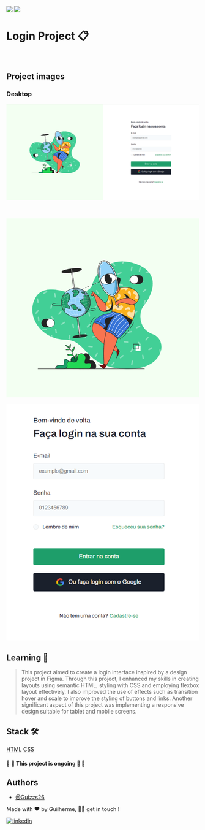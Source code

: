 <img src="https://img.shields.io/static/v1?label=Page&message=HTML&color=fcba03&style=for-the-badge&logo=ghost"/> <img src="https://img.shields.io/static/v1?label=Style&message=CSS&color=1572B6&style=for-the-badge&logo=css3&logoColor=white"/>

# Login Project 📋

<br/>

## Project images

### Desktop

<img src='/assets/images/desktop-completed-img.png'></img>

<br/>

<img src='/assets/images/desktop-img.png'></img>

<img src='/assets/images/desktop-login-form.png'></img>

## Learning 🧠

> This project aimed to create a login interface inspired by a design project in Figma. Through this project, I enhanced my skills in creating layouts using semantic HTML, styling with CSS and employing flexbox layout effectively.
> I also improved the use of effects such as transition hover and scale to improve the styling of buttons and links.
> Another significant aspect of this project was implementing a responsive design suitable for tablet and mobile screens.

## Stack 🛠️

[HTML](https://developer.mozilla.org/pt-BR/docs/Learn/HTML)
[CSS](https://developer.mozilla.org/pt-BR/docs/Learn/CSS)

<h4> 
🚧  🚀 This project is ongoing 🚀 🚧
</h4>

## Authors

- [@Guizzs26](https://github.com/Guizzs26)

Made with ❤️ by Guilherme, 👋🏽 get in touch !

[![linkedin](https://img.shields.io/badge/linkedin-0A66C2?style=for-the-badge&logo=linkedin&logoColor=white)](https://www.linkedin.com/in/guilherme-alexandre-lescano-teixeira-17a4a12a3/)
